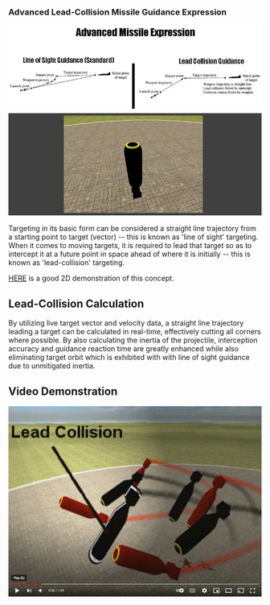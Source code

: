 ### Advanced Lead-Collision Missile Guidance Expression

![Lead-collision](https://github.com/TimIsabella/Gmod-AdvancedMissileExpression/blob/main/Lead-Collision.jpg)

Targeting in its basic form can be considered a straight line trajectory from a 
starting point to target (vector) -- this is known as 'line of sight' targeting.
When it comes to moving targets, it is required to lead that target so as
to intercept it at a future point in space ahead of where it is initially
-- this is known as 'lead-collision' targeting.

[HERE](https://www.youtube.com/watch?v=T2fPKUfmnKo) is a good 2D demonstration of this concept.

## Lead-Collision Calculation

By utilizing live target vector and velocity data, a straight line trajectory 
leading a target can be calculated in real-time, effectively cutting all corners
where possible. By also calculating the inertia of the projectile, interception 
accuracy and guidance reaction time are greatly enhanced while also eliminating 
target orbit which is exhibited with with line of sight guidance due to 
unmitigated inertia.

## Video Demonstration
[![Watch the video](https://github.com/TimIsabella/Gmod-AdvancedMissileExpression/blob/main/AME.png)](https://www.youtube.com/watch?v=8GuJDiRmCqA)
